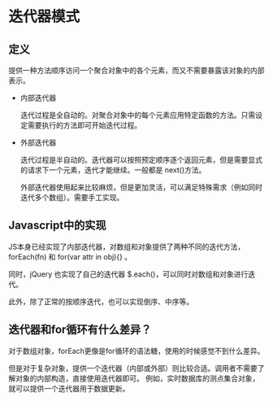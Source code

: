 # 迭代器模式

## 定义

提供一种方法顺序访问一个聚合对象中的各个元素，而又不需要暴露该对象的内部表示。

* 内部迭代器

    迭代过程是全自动的。对聚合对象中的每个元素应用特定函数的方法。只需设定需要执行的方法即可开始迭代过程。

* 外部迭代器

    迭代过程是半自动的。迭代器可以按照预定顺序逐个返回元素，但是需要显式的请求下一个元素，迭代才能继续。一般都是 next()方法。

    外部迭代器使用起来比较麻烦，但是更加灵活，可以满足特殊需求（例如同时迭代多个数组）。需要手工实现。

## Javascript中的实现

JS本身已经实现了内部迭代器，对数组和对象提供了两种不同的迭代方法， forEach(fn) 和 for(var attr in obj){} 。

同时，jQuery 也实现了自己的迭代器 $.each()，可以同时对数组和对象进行迭代。

此外，除了正常的按顺序迭代，也可以实现倒序、中序等。

## 迭代器和for循环有什么差异？

对于数组对象，forEach更像是for循环的语法糖，使用的时候感觉不到什么差异。

但是对于复杂对象，提供一个迭代器（内部或外部）则比较合适。调用者不需要了解对象的内部构造，直接使用迭代器即可。
例如，实时数据库的测点集合对象，就可以提供一个迭代器用于数据更新。
